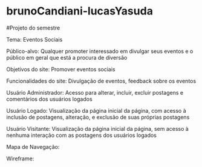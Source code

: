 # brunoCandiani-lucasYasuda
#Projeto do semestre

Tema: Eventos Sociais

Público-alvo: Qualquer promoter interessado em divulgar seus eventos e o público em geral que está a procura de diversão

Objetivos do site: Promover eventos sociais

Funcionalidades do site: Divulgação de eventos, feedback sobre os eventos

Usuário Administrador: Acesso para alterar, incluir, excluir postagens e comentários dos usuários logados

Usuário Logado: Visualização da página inicial da página, com acesso à inclusão de postagens, alteração, e exclusão de suas próprias postagens

Usuário Visitante: Visualização da página inicial da página, sem acesso à nenhuma interação com as postagens dos usuários logados

Mapa de Navegação: 

Wireframe:
